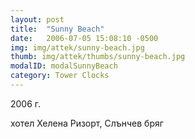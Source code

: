 ```yaml
---
layout: post
title:  "Sunny Beach"
date:   2006-07-05 15:08:10 -0500
img: img/attek/sunny-beach.jpg
thumb: img/attek/thumbs/sunny-beach.jpg
modalID: modalSunnyBeach
category: Tower Clocks
---
```

2006 г.

хотел Хелена Ризорт, Слънчев бряг

